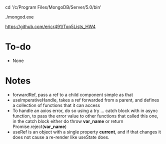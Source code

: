 cd '/c/Program Files/MongoDB/Server/5.0/bin'

./mongod.exe

https://github.com/ericr491/Top5Lists_HW4

# To-do
* None
# Notes
* forwardRef, pass a ref to a child component simple as that
* useImperativeHandle, takes a ref forwarded from a parent, and defines a collection of functions that it can access
* To handle an axios error, do so using a try ... catch block with in async function, to pass the error value to other functions that called this one, in the catch block either do throw **var_name** or return Promise.reject(**var_name**)
* useRef is an object with a single property **current**, and if that changes it does not cause a re-render like useState does.
